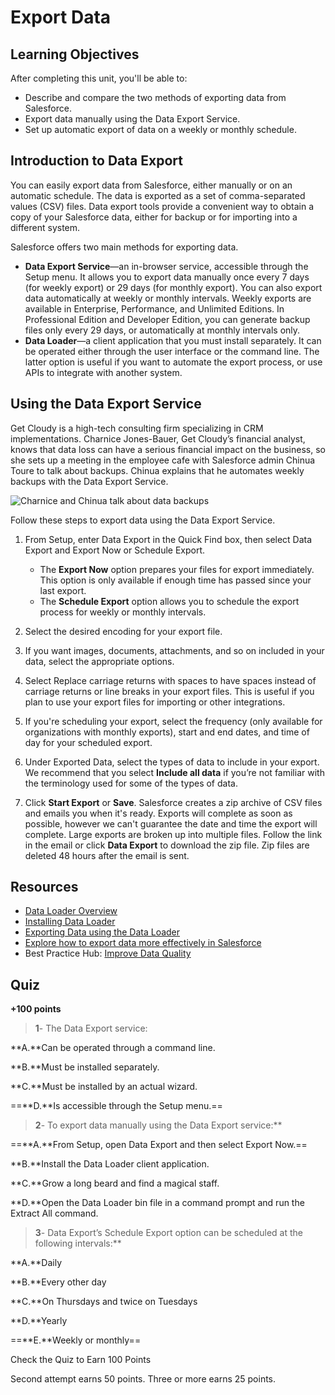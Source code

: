 # Export Data

## Learning Objectives
After completing this unit, you'll be able to:

- Describe and compare the two methods of exporting data from Salesforce.
- Export data manually using the Data Export Service.
- Set up automatic export of data on a weekly or monthly schedule.



## Introduction to Data Export
You can easily export data from Salesforce, either manually or on an automatic schedule. The data is exported as a set of comma-separated values (CSV) files. Data export tools provide a convenient way to obtain a copy of your Salesforce data, either for backup or for importing into a different system.

Salesforce offers two main methods for exporting data.

- **Data Export Service**—an in-browser service, accessible through the Setup menu. It allows you to export data manually once every 7 days (for weekly export) or 29 days (for monthly export). You can also export data automatically at weekly or monthly intervals. Weekly exports are available in Enterprise, Performance, and Unlimited Editions. In Professional Edition and Developer Edition, you can generate backup files only every 29 days, or automatically at monthly intervals only.
- **Data Loader**—a client application that you must install separately. It can be operated either through the user interface or the command line. The latter option is useful if you want to automate the export process, or use APIs to integrate with another system.



## Using the Data Export Service
Get Cloudy is a high-tech consulting firm specializing in CRM implementations. Charnice Jones-Bauer, Get Cloudy’s financial analyst, knows that data loss can have a serious financial impact on the business, so she sets up a meeting in the employee cafe with Salesforce admin Chinua Toure to talk about backups. Chinua explains that he automates weekly backups with the Data Export Service.

![Charnice and Chinua talk about data backups](https://res.cloudinary.com/hy4kyit2a/f_auto,fl_lossy,q_70/learn/modules/lex_implementation_data_management/lex_implementation_data_export/images/140dd3a1caddc7b97cab45a69b1c3366_getcloudy-backups.png)

Follow these steps to export data using the Data Export Service.

1. From Setup, enter Data Export in the Quick Find box, then select Data Export and  Export Now
   or Schedule Export.

   - The **Export Now** option prepares your files for export immediately. This option is only available if enough time has passed since your last export.
   - The **Schedule Export** option allows you to schedule the export process for weekly or monthly intervals.

2. Select the desired encoding for your export file.

3. If you want images, documents, attachments, and so on included in your data, select the appropriate options.

4. Select Replace carriage returns with spaces to have spaces instead of carriage returns or line breaks in your export files. This is useful if you plan to use your export files for importing or other integrations.

5. If you're scheduling your export, select the frequency (only available for organizations with monthly exports), start and end dates, and time of day for your scheduled export.

6. Under Exported Data, select the types of data to include in your export. We recommend that you select **Include all data** if you’re not familiar with the terminology used for some of the types of data.

7. Click **Start Export** or **Save**. Salesforce creates a zip archive of CSV files and emails you when it's ready. Exports will complete as soon as possible, however we can't guarantee the date and time the export will complete. Large exports are broken up into multiple files. Follow the link in the email or click **Data Export** to download the zip file. Zip files are deleted 48 hours after the email is sent.



## Resources
- [Data Loader Overview](https://help.salesforce.com/HTViewHelpDoc?id=data_loader.htm&language=en_US)
- [Installing Data Loader](https://help.salesforce.com/apex/HTViewHelpDoc?id=installing_the_data_loader.htm&language=en_US)
- [Exporting Data using the Data Loader](https://help.salesforce.com/HTViewHelpDoc?id=exporting_data.htm&language=en_US)
- [Explore how to export data more effectively in Salesforce](http://pages.mail.salesforce.com/achievemore/managedata/?utm_source=trailhead&utm_medium=resources&utm_campaign=datamanagement&utm_content=exportdata)
- Best Practice Hub: [Improve Data Quality](http://pages.mail.salesforce.com/page.aspx?QS=3935619f7de112ef3fdd44cfb3dcb15df8ef83257379ba31&utm_source=trailhead&utm_medium=resources&utm_campaign=072016)

## Quiz

**+100 points**

> **1**- The Data Export service:

**A.**Can be operated through a command line.

**B.**Must be installed separately.

**C.**Must be installed by an actual wizard.

==**D.**Is accessible through the Setup menu.==

> **2**- To export data manually using the Data Export service:**

==**A.**From Setup, open Data Export and then select Export Now.==

**B.**Install the Data Loader client application.

**C.**Grow a long beard and find a magical staff.

**D.**Open the Data Loader bin file in a command prompt and run the Extract All command.

> **3**- Data Export’s Schedule Export option can be scheduled at the following intervals:**

**A.**Daily

**B.**Every other day

**C.**On Thursdays and twice on Tuesdays

**D.**Yearly

==**E.**Weekly or monthly==

Check the Quiz to Earn 100 Points

Second attempt earns 50 points. Three or more earns 25 points.